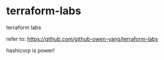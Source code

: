 # terraform-labs
terraform labs

refer to: https://github.com/github-owen-yang/terraform-labs

hashicorp is power!